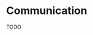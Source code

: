# Communication


TODO

<meta name="maintainedBy" value="mikermcneil">
<meta name="title" value="📡 Communication">
